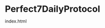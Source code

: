 # Perfect7DailyProtocol
index.html
<!DOCTYPE html>

<html lang="en">
<head>
    <meta charset="UTF-8">
    <meta name="viewport" content="width=device-width, initial-scale=1.0">
    <title>Perfect7Daily Implementation Protocol</title>
    <style>
        * {
            margin: 0;
            padding: 0;
            box-sizing: border-box;
        }

```
    body {
        font-family: -apple-system, BlinkMacSystemFont, 'Segoe UI', Roboto, sans-serif;
        line-height: 1.6;
        color: #333;
        background: #f8fffe;
        padding-bottom: 80px;
    }
    
    .container {
        max-width: 600px;
        margin: 0 auto;
        padding: 20px;
    }
    
    .header {
        background: linear-gradient(135deg, #16a085 0%, #2d8f47 100%);
        color: white;
        padding: 30px 20px;
        text-align: center;
        margin: -20px -20px 30px -20px;
        border-radius: 0 0 20px 20px;
    }
    
    .header h1 {
        font-size: 28px;
        margin-bottom: 10px;
        font-weight: 700;
    }
    
    .header p {
        font-size: 16px;
        opacity: 0.9;
    }
    
    .section {
        background: white;
        border-radius: 15px;
        padding: 25px;
        margin-bottom: 20px;
        box-shadow: 0 4px 15px rgba(0,0,0,0.1);
        border-left: 5px solid #16a085;
    }
    
    .section h2 {
        color: #2d8f47;
        font-size: 20px;
        margin-bottom: 20px;
        display: flex;
        align-items: center;
        gap: 10px;
    }
    
    .disclaimer {
        background: #fff3cd;
        border: 2px solid #ffc107;
        border-radius: 10px;
        padding: 20px;
        margin-bottom: 30px;
        font-size: 14px;
    }
    
    .disclaimer h3 {
        color: #856404;
        margin-bottom: 15px;
        font-size: 16px;
    }
    
    .assessment-card {
        background: #f8f9fa;
        border: 2px solid #e9ecef;
        border-radius: 12px;
        padding: 20px;
        margin-bottom: 15px;
        transition: all 0.3s ease;
        cursor: pointer;
    }
    
    .assessment-card:hover {
        border-color: #16a085;
        transform: translateY(-2px);
        box-shadow: 0 4px 15px rgba(22, 160, 133, 0.2);
    }
    
    .assessment-card.selected {
        border-color: #16a085;
        background: linear-gradient(135deg, #f0f9f0 0%, #e8f5e8 100%);
    }
    
    .level-title {
        color: #2d8f47;
        font-weight: bold;
        font-size: 18px;
        margin-bottom: 8px;
    }
    
    .pain-description {
        font-weight: bold;
        color: #e74c3c;
        margin-bottom: 10px;
    }
    
    .checkbox-item {
        display: flex;
        align-items: flex-start;
        gap: 12px;
        margin-bottom: 12px;
        padding: 12px;
        background: #f8f9fa;
        border-radius: 8px;
        cursor: pointer;
        transition: all 0.2s ease;
    }
    
    .checkbox-item:hover {
        background: #e9ecef;
    }
    
    .checkbox-item.checked {
        background: linear-gradient(135deg, #e8f5e8 0%, #d4edda 100%);
        border-left: 4px solid #16a085;
    }
    
    .checkbox {
        width: 20px;
        height: 20px;
        border: 2px solid #16a085;
        border-radius: 4px;
        display: flex;
        align-items: center;
        justify-content: center;
        flex-shrink: 0;
        background: white;
        margin-top: 2px;
    }
    
    .checkbox.checked {
        background: #16a085;
    }
    
    .checkbox.checked::after {
        content: '✓';
        color: white;
        font-size: 14px;
        font-weight: bold;
    }
    
    .vegetable-grid {
        display: grid;
        grid-template-columns: repeat(auto-fit, minmax(140px, 1fr));
        gap: 15px;
        margin: 20px 0;
    }
    
    .vegetable-card {
        background: linear-gradient(135deg, #f8fff8 0%, #e8f5e8 100%);
        border: 2px solid #a8e6cf;
        border-radius: 12px;
        padding: 15px;
        text-align: center;
        transition: transform 0.2s ease;
    }
    
    .vegetable-card:hover {
        transform: translateY(-3px);
    }
    
    .vegetable-emoji {
        font-size: 32px;
        margin-bottom: 8px;
        display: block;
    }
    
    .vegetable-name {
        color: #2d8f47;
        font-weight: bold;
        font-size: 14px;
        margin-bottom: 5px;
    }
    
    .vegetable-desc {
        font-size: 12px;
        color: #666;
    }
    
    .schedule-grid {
        display: grid;
        grid-template-columns: repeat(auto-fit, minmax(180px, 1fr));
        gap: 15px;
        margin: 20px 0;
    }
    
    .schedule-card {
        background: #f8f9fa;
        padding: 15px;
        border-radius: 10px;
        border-left: 4px solid #16a085;
    }
    
    .schedule-card.night {
        background: #fff3cd;
        border-left-color: #f39c12;
    }
    
    .schedule-title {
        font-weight: bold;
        color: #2d8f47;
        margin-bottom: 10px;
    }
    
    .important-box {
        background: #fff5f5;
        border: 2px solid #e74c3c;
        border-radius: 10px;
        padding: 20px;
        margin: 20px 0;
    }
    
    .important-title {
        color: #c0392b;
        font-weight: bold;
        margin-bottom: 10px;
    }
    
    .faq-item {
        background: #f8f9fa;
        border-radius: 10px;
        margin-bottom: 15px;
        overflow: hidden;
        border-left: 4px solid #16a085;
    }
    
    .faq-question {
        background: #16a085;
        color: white;
        padding: 15px;
        font-weight: bold;
        cursor: pointer;
        transition: background 0.3s ease;
    }
    
    .faq-question:hover {
        background: #138d75;
    }
    
    .faq-answer {
        padding: 15px;
        display: none;
        line-height: 1.6;
    }
    
    .faq-answer.active {
        display: block;
    }
    
    .bottom-nav {
        position: fixed;
        bottom: 0;
        left: 0;
        right: 0;
        background: white;
        border-top: 1px solid #e9ecef;
        padding: 10px;
        display: flex;
        justify-content: space-around;
        box-shadow: 0 -2px 10px rgba(0,0,0,0.1);
    }
    
    .nav-btn {
        background: none;
        border: none;
        padding: 8px 12px;
        border-radius: 8px;
        cursor: pointer;
        transition: all 0.2s ease;
        font-size: 12px;
        text-align: center;
        min-width: 60px;
    }
    
    .nav-btn.active {
        background: #16a085;
        color: white;
    }
    
    .nav-btn:hover {
        background: #e9ecef;
    }
    
    .nav-btn.active:hover {
        background: #138d75;
    }
    
    .hidden {
        display: none;
    }
    
    .contact-info {
        text-align: center;
        margin-top: 30px;
        padding: 20px;
        background: linear-gradient(135deg, #e8f5e8 0%, #d4edda 100%);
        border-radius: 15px;
    }
    
    .contact-info h3 {
        color: #2d8f47;
        margin-bottom: 10px;
    }
    
    .contact-info p {
        color: #2d8f47;
    }
    
    @media (max-width: 768px) {
        .vegetable-grid,
        .schedule-grid {
            grid-template-columns: 1fr;
        }
        
        .container {
            padding: 15px;
        }
    }
</style>
```

<div class="container">
    <div class="disclaimer">
        <h3>ABOUT THE CREATOR & DISCLAIMER</h3>
        <p><strong>ABOUT THE CREATOR:</strong><br>
        I am a registered magnetic resonance imaging (MRI) technologist and formerly trained DEXA technologist who developed the Perfect7Daily system after being diagnosed with osteoarthritis. My results are based on scientific research and consistent application of this nutritional protocol.</p>
        
        <p style="margin-top: 15px;"><strong>INFORMATIONAL PURPOSE:</strong><br>
        This protocol is an informational system based on science-backed research demonstrating that cruciferous vegetables contain beneficial nutrients and compounds that support human health and may help reduce inflammation.</p>
        
        <p style="margin-top: 15px;"><strong>MEDICAL DISCLAIMER:</strong><br>
        This assessment and protocol are not intended to diagnose, treat, cure, or prevent any disease or medical condition. The information provided is for educational purposes only and should not be considered medical advice.</p>
        
        <p style="margin-top: 10px;">Always consult with a qualified healthcare professional before making significant dietary changes, especially if you have existing medical conditions, are taking medications, or are pregnant or nursing.</p>
        
        <p style="margin-top: 10px; font-style: italic;">Individual results may vary. The creator's personal experience does not guarantee similar outcomes for others.</p>
    </div>

    <div class="section" id="assessment">
        <h2>Inflammation Level Assessment</h2>
        <p style="margin-bottom: 20px; font-weight: bold;">Answer: Is/Does your body pain:</p>
        
        <div class="assessment-card" onclick="selectLevel(3, this)">
            <div class="level-title">LEVEL 3 (High Inflammation): 3 cups daily</div>
            <div class="pain-description">Constant and spreading</div>
            <ul style="margin-left: 20px;">
                <li>Pain is always present and affecting multiple areas</li>
                <li>Daily activities significantly impacted</li>
                <li>Protocol: 3 cups daily across 7 servings</li>
            </ul>
        </div>
        
        <div class="assessment-card" onclick="selectLevel(2, this)">
            <div class="level-title">LEVEL 2 (Moderate Inflammation): 2 cups daily</div>
            <div class="pain-description">Wake you up in the middle of the night</div>
            <ul style="margin-left: 20px;">
                <li>Pain disrupts your sleep regularly</li>
                <li>Moderate impact on daily life</li>
                <li>Protocol: 2 cups daily across 7 servings</li>
            </ul>
        </div>
        
        <div class="assessment-card" onclick="selectLevel(1, this)">
            <div class="level-title">LEVEL 1 (Low Inflammation): 1 cup daily</div>
            <div class="pain-description">Come and go, not always present</div>
            <ul style="margin-left: 20px;">
                <li>Occasional discomfort or mild symptoms</li>
                <li>Minimal impact on daily activities</li>
                <li>Protocol: 1 cup daily across 7 servings</li>
            </ul>
        </div>
        
        <div class="important-box">
            <div class="important-title">BACKUP ASSESSMENT:</div>
            <p style="margin-bottom: 15px;">If you don't have body pain, rate your energy level:</p>
            <div class="assessment-card" onclick="selectEnergyLevel('tired', this)" style="margin-bottom: 10px;">
                <strong>Always tired = Level 3</strong> - Each serving = 1/2 cup or large handful
            </div>
            <div class="assessment-card" onclick="selectEnergyLevel('sometimes', this)" style="margin-bottom: 10px;">
                <strong>Sometimes tired = Level 2</strong> - Each serving = 1/3 cup or medium handful
            </div>
            <div class="assessment-card" onclick="selectEnergyLevel('energetic', this)">
                <strong>Generally energetic = Level 1</strong> - Each serving = 2-3 tablespoons or small handful
            </div>
        </div>
        
        <div id="selectedLevel" style="display: none; background: #e8f5e8; padding: 15px; border-radius: 10px; margin-top: 20px;">
            <h3 style="color: #2d8f47; margin-bottom: 10px;">Your Selected Level:</h3>
            <p id="levelDisplay" style="font-weight: bold; color: #2d8f47;"></p>
        </div>
    </div>

    <div class="section" id="schedule">
        <h2>Daily Protocol Schedule</h2>
        <p style="margin-bottom: 20px; font-weight: bold;">FOR ALL INFLAMMATION LEVELS:</p>
        
        <div class="schedule-grid">
            <div class="schedule-card">
                <div class="schedule-title">Morning</div>
                <div class="checkbox-item" onclick="toggleCheck(this)">
                    <div class="checkbox"></div>
                    <span>Small serving before breakfast</span>
                </div>
                <div class="checkbox-item" onclick="toggleCheck(this)">
                    <div class="checkbox"></div>
                    <span>Small serving after breakfast</span>
                </div>
            </div>
            
            <div class="schedule-card">
                <div class="schedule-title">Midday</div>
                <div class="checkbox-item" onclick="toggleCheck(this)">
                    <div class="checkbox"></div>
                    <span>Small serving before lunch</span>
                </div>
                <div class="checkbox-item" onclick="toggleCheck(this)">
                    <div class="checkbox"></div>
                    <span>Small serving after lunch</span>
                </div>
            </div>
            
            <div class="schedule-card">
                <div class="schedule-title">Evening</div>
                <div class="checkbox-item" onclick="toggleCheck(this)">
                    <div class="checkbox"></div>
                    <span>Small serving before dinner</span>
                </div>
                <div class="checkbox-item" onclick="toggleCheck(this)">
                    <div class="checkbox"></div>
                    <span>Small serving after dinner</span>
                </div>
            </div>
            
            <div class="schedule-card night">
                <div class="schedule-title">Night (MOST IMPORTANT)</div>
                <div class="checkbox-item" onclick="toggleCheck(this)">
                    <div class="checkbox"></div>
                    <span>FINAL nighttime serving</span>
                </div>
                <small style="display: block; margin-top: 10px;">
                    This should be your largest serving<br>
                    Minimum 1/2 cup regardless of level<br>
                    Let your brain say "do that again!"
                </small>
            </div>
        </div>
        
        <div class="important-box">
            <div class="important-title">DAILY TOTALS:</div>
            <div class="checkbox-item" onclick="toggleCheck(this)">
                <div class="checkbox"></div>
                <span><strong>Level 1:</strong> 1 cup total across 7 servings</span>
            </div>
            <div class="checkbox-item" onclick="toggleCheck(this)">
                <div class="checkbox"></div>
                <span><strong>Level 2:</strong> 2 cups total across 7 servings</span>
            </div>
            <div class="checkbox-item" onclick="toggleCheck(this)">
                <div class="checkbox"></div>
                <span><strong>Level 3:</strong> 3 cups total across 7 servings</span>
            </div>
        </div>
    </div>

    <div class="section" id="vegetables">
        <h2>The 6 Healing Vegetables</h2>
        <p style="margin-bottom: 20px;">REQUIRED VEGETABLES (use all 6 daily):</p>
        
        <div class="vegetable-grid">
            <div class="vegetable-card">
                <span class="vegetable-emoji">🥬</span>
                <div class="vegetable-name">Collard Greens</div>
                <div class="vegetable-desc">The foundation vegetable<br>Highest in glucosinolates</div>
            </div>
            
            <div class="vegetable-card">
                <span class="vegetable-emoji">🍃</span>
                <div class="vegetable-name">Mustard Greens</div>
                <div class="vegetable-desc">Highest beneficial content<br>Powerful anti-inflammatory</div>
            </div>
            
            <div class="vegetable-card">
                <span class="vegetable-emoji">🌿</span>
                <div class="vegetable-name">Turnip Greens</div>
                <div class="vegetable-desc">Rich in anti-inflammatory compounds<br>Supports cellular detoxification</div>
            </div>
            
            <div class="vegetable-card">
                <span class="vegetable-emoji">🥬</span>
                <div class="vegetable-name">Romaine Lettuce</div>
                <div class="vegetable-desc">Perfect salad base<br>Digestive support properties</div>
            </div>
            
            <div class="vegetable-card">
                <span class="vegetable-emoji">🟣</span>
                <div class="vegetable-name">Red Cabbage</div>
                <div class="vegetable-desc">Antioxidant powerhouse<br>Vibrant healing nutrition</div>
            </div>
            
            <div class="vegetable-card">
                <span class="vegetable-emoji">🔴</span>
                <div class="vegetable-name">Radicchio</div>
                <div class="vegetable-desc">Bitter healing compounds<br>Liver detox support</div>
            </div>
        </div>
        
        <div style="background: #fff3cd; padding: 20px; border-radius: 10px; border-left: 4px solid #f39c12;">
            <h4 style="color: #856404; margin-bottom: 10px;">STORAGE TIP FOR GREENS:</h4>
            <p style="color: #856404;">Remove excess air from bags and use a chip clip to seal remaining contents. This keeps greens fresh longer.</p>
        </div>
        
        <div style="background: #fff3cd; padding: 20px; border-radius: 10px; border-left: 4px solid #f39c12; margin-top: 15px;">
            <h4 style="color: #856404; margin-bottom: 10px;">SUBSTITUTIONS:</h4>
            <ul style="color: #856404;">
                <li><strong>Red cabbage → Green cabbage</strong> (only substitute allowed)</li>
                <li><strong>Can't find a vegetable?</strong> Simply leave it out, no other substitutes</li>
            </ul>
        </div>
    </div>

    <div class="section" id="preparation">
        <h2>Preparation Instructions</h2>
        
        <h3 style="color: #2d8f47; margin-bottom: 15px;">DAILY PREP METHOD:</h3>
        <div class="checkbox-item" onclick="toggleCheck(this)">
            <div class="checkbox"></div>
            <span>RINSE all vegetables thoroughly under cold running water</span>
        </div>
        <div class="checkbox-item" onclick="toggleCheck(this)">
            <div class="checkbox"></div>
            <span>SHAKE or pat dry with clean towel</span>
        </div>
        <div class="checkbox-item" onclick="toggleCheck(this)">
            <div class="checkbox"></div>
            <span>CHOP finely - small, bite-sized pieces for easier digestion</span>
        </div>
        <div class="checkbox-item" onclick="toggleCheck(this)">
            <div class="checkbox"></div>
            <span>MIX all 6 vegetables in equal portions</span>
        </div>
        <div class="checkbox-item" onclick="toggleCheck(this)">
            <div class="checkbox"></div>
            <span>STORE in airtight container in refrigerator</span>
        </div>
        
        <h3 style="color: #2d8f47; margin: 25px 0 15px;">CHOPPING TIPS:</h3>
        <ul style="margin-left: 20px; line-height: 1.8;">
            <li><strong>Collard Greens:</strong> Remove thick stems, chop leaves</li>
            <li><strong>Mustard/Turnip Greens:</strong> Chop entire leaf (stems included)</li>
            <li><strong>Romaine:</strong> Chop entire leaf, including lighter parts</li>
            <li><strong>Red/Green Cabbage:</strong> Remove first few discolored outer leaves, chop inner head</li>
            <li><strong>Radicchio:</strong> Remove first few discolored outer leaves, chop remaining head</li>
        </ul>
        
        <h3 style="color: #2d8f47; margin: 25px 0 15px;">TIMING:</h3>
        <div class="checkbox-item" onclick="toggleCheck(this)">
            <div class="checkbox"></div>
            <span>Prep fresh each morning for best potency</span>
        </div>
        <div class="checkbox-item" onclick="toggleCheck(this)">
            <div class="checkbox"></div>
            <span>OR prep every 2-3 days maximum</span>
        </div>
        <div class="checkbox-item" onclick="toggleCheck(this)">
            <div class="checkbox"></div>
            <span>Never store chopped mix longer than 3 days</span>
        </div>
        
        <h3 style="color: #2d8f47; margin: 25px 0 15px;">SERVING SUGGESTIONS:</h3>
        <div class="checkbox-item" onclick="toggleCheck(this)">
            <div class="checkbox"></div>
            <span>Use high quality fat, low sugar salad dressing: ranch, caesar, olive oil, quality balsamic</span>
        </div>
        <div class="checkbox-item" onclick="toggleCheck(this)">
            <div class="checkbox"></div>
            <span>Add lemon or lime juice for enhanced absorption</span>
        </div>
        
        <div class="important-box">
            <div class="important-title">IMPORTANT:</div>
            <ul style="margin-top: 10px;">
                <li>Consume as a cold salad or as close to raw as possible for most nutritional benefits</li>
                <li>Chew thoroughly to activate nutritional compounds</li>
                <li>Start with smaller amounts if new to raw greens</li>
            </ul>
        </div>
    </div>

    <div class="section" id="faq">
        <h2>Troubleshooting FAQ</h2>
        
        <div class="faq-item">
            <div class="faq-question" onclick="toggleFAQ(this)">
                What if I can't find all 6 vegetables?
            </div>
            <div class="faq-answer">
                Use what you can find. Only substitute green cabbage for red cabbage. If missing other vegetables, simply leave them out - no other substitutes allowed.
            </div>
        </div>
        
        <div class="faq-item">
            <div class="faq-question" onclick="toggleFAQ(this)">
                Can I eat them cooked instead of raw?
            </div>
            <div class="faq-answer">
                Yes, but only lightly sautéed in butter or oil. Consume as a cold salad or as close to raw as possible for most nutritional benefits.
            </div>
        </div>
        
        <div class="faq-item">
            <div class="faq-question" onclick="toggleFAQ(this)">
                The taste is too strong/bitter for me
            </div>
            <div class="faq-answer">
                Lightly sauté, add lemon or lime juice, or create your own salad dressing. Start with smaller portions and gradually increase.
            </div>
        </div>
        
        <div class="faq-item">
            <div class="faq-question" onclick="toggleFAQ(this)">
                I'm traveling - how do I maintain the protocol?
            </div>
            <div class="faq-answer">
                Look for pre-washed salad mixes containing these vegetables, or visit local grocery stores. I use a chip clip to seal prepackaged items.
            </div>
        </div>
        
        <div class="faq-item">
            <div class="faq-question" onclick="toggleFAQ(this)">
                What if I miss a serving or day?
            </div>
            <div class="faq-answer">
                Simply resume the protocol. Don't try to "catch up" by doubling servings. Consistency over perfection.
            </div>
        </div>
        
        <div class="faq-item">
            <div class="faq-question" onclick="toggleFAQ(this)">
                I'm experiencing digestive bloating
            </div>
            <div class="faq-answer">
                I started with smaller amounts and increase gradually. Chew thoroughly. The digestive system is collecting toxins & needs time to adjust to raw vegetables and create a sustainable gut environment.
            </div>
        </div>
        
        <div class="faq-item">
            <div class="faq-question" onclick="toggleFAQ(this)">
                How long until I see results?
            </div>
            <div class="faq-answer">
                For me and most people notice increased energy within 3-5 days. Inflammation reduction typically occurs within 2-3 weeks of consistent use.
            </div>
        </div>
        
        <div class="faq-item">
            <div class="faq-question" onclick="toggleFAQ(this)">
                Can I take this with my medications?
            </div>
            <div class="faq-answer">
                Always consult your healthcare provider before making dietary changes, especially if taking blood thinners or other medications. This protocol is based on experience backed by science.
            </div>
        </div>
        
        <div class="faq-item">
            <div class="faq-question" onclick="toggleFAQ(this)">
                What if I forget the nighttime serving?
            </div>
            <div class="faq-answer">
                The nighttime serving is the most important. Set a phone reminder. This final serving helps your body process the compounds overnight.
            </div>
        </div>
        
        <div class="faq-item">
            <div class="faq-question" onclick="toggleFAQ(this)">
                Can I prep more than 3 days ahead?
            </div>
            <div class="faq-answer">
                No. The nutritional compounds degrade over time. Fresh preparation maintains maximum potency.
            </div>
        </div>
    </div>

    <div class="section" id="reference">
        <h2>Quick Reference</h2>
        
        <div style="background: linear-gradient(135deg, #f0f9f0 0%, #e8f5e8 100%); padding: 20px; border-radius: 15px;">
            <h3 style="color: #2d8f47; margin-bottom: 15px;">THE 6 VEGETABLES:</h3>
            <div style="display: grid; grid-template-columns: 1fr 1fr; gap: 10px; margin-bottom: 20px;">
                <div class="checkbox-item" onclick="toggleCheck(this)">
                    <div class="checkbox"></div>
                    <span>Collard Greens (remove stems)</span>
                </div>
                <div class="checkbox-item" onclick="toggleCheck(this)">
                    <div class="checkbox"></div>
                    <span>Mustard Greens</span>
                </div>
                <div class="checkbox-item" onclick="toggleCheck(this)">
                    <div class="checkbox"></div>
                    <span>Turnip Greens</span>
                </div>
                <div class="checkbox-item" onclick="toggleCheck(this)">
                    <div class="checkbox"></div>
                    <span>Romaine Lettuce</span>
                </div>
                <div class="checkbox-item" onclick="toggleCheck(this)">
                    <div class="checkbox"></div>
                    <span>Red Cabbage (or Green)</span>
                </div>
                <div class="
```

<script>
        function toggleFAQ(questionElement) {
            const answer = questionElement.nextElementSibling;
            const isActive = answer.classList.contains('active');
            
            document.querySelectorAll('.faq-answer').forEach(faq => {
                faq.classList.remove('active');
            });
            
            if (!isActive) {
                answer.classList.add('active');
            }
        }
        
        function toggleCheck(element) {
            const checkbox = element.querySelector('.checkbox');
            const isChecked = checkbox.classList.contains('checked');
            
            if (isChecked) {
                checkbox.classList.remove('checked');
                element.classList.remove('checked');
            } else {
                checkbox.classList.add('checked');
                element.classList.add('checked');
            }
        }
        
        function selectLevel(level, element) {
            document.querySelectorAll('.assessment-card').forEach(card => {
                card.classList.remove('selected');
            });
            element.classList.add('selected');
            
            const selectedLevelDiv = document.getElementById('selectedLevel');
            const levelDisplay = document.getElementById('levelDisplay');
            selectedLevelDiv.style.display = 'block';
            levelDisplay.textContent = `Level ${level}: ${level} cup${level > 1 ? 's' : ''} daily across 7 servings`;
        }
        
        function selectEnergyLevel(energyType, element) {
            const energyCards = element.parentElement.querySelectorAll('.assessment-card');
            energyCards.forEach(card => {
                card.classList.remove('selected');
            });
            element.classList.add('selected');
            
            let level;
            switch(energyType) {
                case 'tired': level = 3; break;
                case 'sometimes': level = 2; break;
                case 'energetic': level = 1; break;
            }
            
            const selectedLevelDiv = document.getElementById('selectedLevel');
            const levelDisplay = document.getElementById('levelDisplay');
            selectedLevelDiv.style.display = 'block';
            levelDisplay.textContent = `Level ${level} (Energy-based): ${level} cup${level > 1 ? 's' : ''} daily across 7 servings`;
        }
    </script>
</body>
</html>
